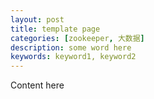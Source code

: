 ```yaml
---
layout: post
title: template page
categories: [zookeeper, 大数据]
description: some word here
keywords: keyword1, keyword2
---
```


Content here
